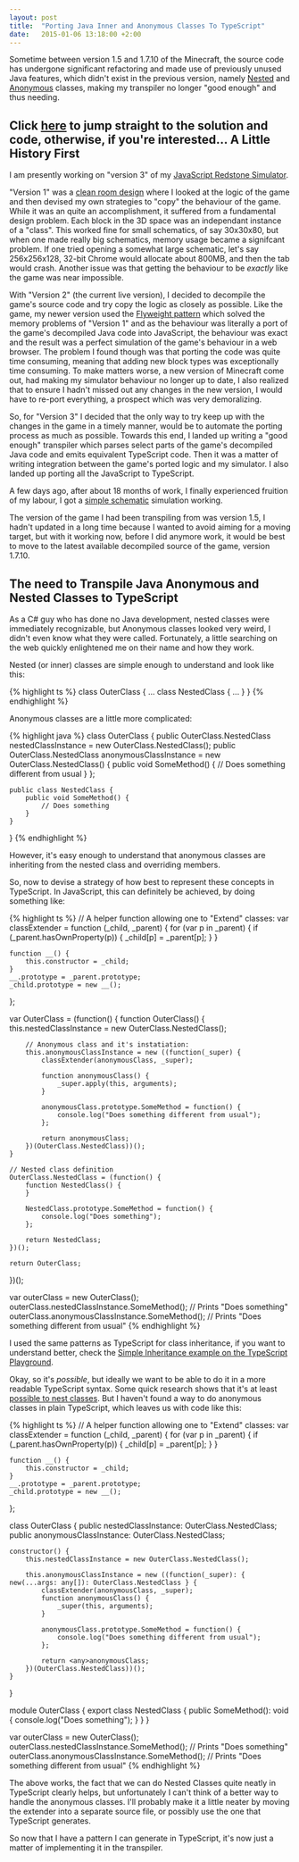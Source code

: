 ```yaml
---
layout: post
title:  "Porting Java Inner and Anonymous Classes To TypeScript"
date:   2015-01-06 13:18:00 +2:00
---
```

Sometime between version 1.5 and 1.7.10 of the Minecraft, the source code has undergone significant refactoring and made use of previously unused Java features, which didn't exist in the previous version, namely [Nested](http://docs.oracle.com/javase/tutorial/java/javaOO/nested.html) and [Anonymous](http://docs.oracle.com/javase/tutorial/java/javaOO/anonymousclasses.html) classes, making my transpiler no longer "good enough" and thus needing.

Click [here](#main) to jump straight to the solution and code, otherwise, if you're interested...
A Little History First
---
I am presently working on "version 3" of my [JavaScript Redstone Simulator](http://mordritch.com/mc_rss/).

"Version 1" was a [clean room design](http://en.wikipedia.org/wiki/Clean_room_design) where I looked at the logic of the game and then devised my own strategies to "copy" the behaviour of the game. While it was an quite an accomplishment, it suffered from a fundamental design problem. Each block in the 3D space was an independant instance of a "class". This worked fine for small schematics, of say 30x30x80, but when one made really big schematics, memory usage became a signifcant problem. If one tried opening a somewhat large schematic, let's say 256x256x128, 32-bit Chrome would allocate about 800MB, and then the tab would crash. Another issue was that getting the behaviour to be *exactly* like the game was near impossible.

With "Version 2" (the current live version), I decided to decompile the game's source code and try copy the logic as closely as possible. Like the game, my newer version used the [Flyweight pattern](http://en.wikipedia.org/wiki/Flyweight_pattern) which solved the memory problems of "Version 1" and as the behaviour was literally a port of the game's decompiled Java code into JavaScript, the behaviour was exact and the result was a perfect simulation of the game's behaviour in a web browser. The problem I found though was that porting the code was quite time consuming, meaning that adding new block types was exceptionally time consuming. To make matters worse, a new version of Minecraft come out, had making my simulator behaviour no longer up to date, I also realized that to ensure I hadn't missed out any changes in the new version, I would have to re-port everything, a prospect which was very demoralizing.

So, for "Version 3" I decided that the only way to try keep up with the changes in the game in a timely manner, would be to automate the porting process as much as possible. Towards this end, I landed up writing a "good enough" transpiler which parses select parts of the game's decompiled Java code and emits equivalent TypeScript code. Then it was a matter of writing integration between the game's ported logic and my simulator. I also landed up porting all the JavaScript to TypeScript.

A few days ago, after about 18 months of work, I finally experienced fruition of my labour, I got a [simple schematic](http://mordritch.com/mc_rss/1001) simulation working.

The version of the game I had been transpiling from was version 1.5, I hadn't updated in a long time because I wanted to avoid aiming for a moving target, but with it working now, before I did anymore work, it would be best to move to the latest available decompiled source of the game, version 1.7.10.

<a name="main"></a>The need to Transpile Java Anonymous and Nested Classes to TypeScript
---

As a C# guy who has done no Java development, nested classes were immediately recognizable, but Anonymous classes looked very weird, I didn't even know what they were called. Fortunately, a little searching on the web quickly enlightened me on their name and how they work.

Nested (or inner) classes are simple enough to understand and look like this:

{% highlight ts %}
class OuterClass {
	...
	class NestedClass {
		...
	}
}
{% endhighlight %}

Anonymous classes are a little more complicated:

{% highlight java %}
class OuterClass {
	public OuterClass.NestedClass nestedClassInstance = new OuterClass.NestedClass();
	public OuterClass.NestedClass anonymousClassInstance = new OuterClass.NestedClass() {
		public void SomeMethod() {
			// Does something different from usual
		}
	};
	
	public class NestedClass {
		public void SomeMethod() {
			// Does something
		}
	}
}
{% endhighlight %}

However, it's easy enough to understand that anonymous classes are inheriting from the nested class and overriding members.

So, now to devise a strategy of how best to represent these concepts in TypeScript. In JavaScript, this can definitely be achieved, by doing something like:

{% highlight ts %}
// A helper function allowing one to "Extend" classes:
var classExtender = function (_child, _parent) {
	for (var p in _parent) {
		if (_parent.hasOwnProperty(p)) {
			_child[p] = _parent[p];
		}
	}
	
	function __() {
		this.constructor = _child;
	}
	__.prototype = _parent.prototype;
	_child.prototype = new __();
};

var OuterClass = (function() {
	function OuterClass() {
		this.nestedClassInstance = new OuterClass.NestedClass();
		
		// Anonymous class and it's instatiation:
		this.anonymousClassInstance = new ((function(_super) {
			classExtender(anonymousClass, _super);
			
			function anonymousClass() {
				_super.apply(this, arguments);
			}
			
			anonymousClass.prototype.SomeMethod = function() {
				console.log("Does something different from usual");
			};
			
			return anonymousClass;
		})(OuterClass.NestedClass))();
	}
	
	// Nested class definition
	OuterClass.NestedClass = (function() {
		function NestedClass() {
		}
		
		NestedClass.prototype.SomeMethod = function() {
			console.log("Does something");
		};
		
		return NestedClass;
	})();
	
	return OuterClass;
})();

var outerClass = new OuterClass();
outerClass.nestedClassInstance.SomeMethod(); // Prints "Does something"
outerClass.anonymousClassInstance.SomeMethod(); // Prints "Does something different from usual"
{% endhighlight %}

I used the same patterns as TypeScript for class inheritance, if you want to understand better, check the [Simple Inheritance example on the TypeScript Playground](http://www.typescriptlang.org/Playground#src=class%20Animal%20%7B%0A%20%20%20%20constructor(public%20name%3A%20string)%20%7B%20%7D%0A%20%20%20%20move(meters%3A%20number)%20%7B%0A%20%20%20%20%20%20%20%20alert(this.name%20%2B%20%22%20moved%20%22%20%2B%20meters%20%2B%20%22m.%22)%3B%0A%20%20%20%20%7D%0A%7D%0A%0Aclass%20Snake%20extends%20Animal%20%7B%0A%20%20%20%20constructor(name%3A%20string)%20%7B%20super(name)%3B%20%7D%0A%20%20%20%20move()%20%7B%0A%20%20%20%20%20%20%20%20alert(%22Slithering...%22)%3B%0A%20%20%20%20%20%20%20%20super.move(5)%3B%0A%20%20%20%20%7D%0A%7D%0A%0Aclass%20Horse%20extends%20Animal%20%7B%0A%20%20%20%20constructor(name%3A%20string)%20%7B%20super(name)%3B%20%7D%0A%20%20%20%20move()%20%7B%0A%20%20%20%20%20%20%20%20alert(%22Galloping...%22)%3B%0A%20%20%20%20%20%20%20%20super.move(45)%3B%0A%20%20%20%20%7D%0A%7D%0A%0Avar%20sam%20%3D%20new%20Snake(%22Sammy%20the%20Python%22)%3B%0Avar%20tom%3A%20Animal%20%3D%20new%20Horse(%22Tommy%20the%20Palomino%22)%3B%0A%0Asam.move()%3B%0Atom.move(34)%3B%0A).

Okay, so it's *possible*, but ideally we want to be able to do it in a more readable TypeScript syntax. Some quick research shows that it's at least [possible to nest classes](http://stackoverflow.com/a/21920276/706555). But I haven't found a way to do anonymous classes in plain TypeScript, which leaves us with code like this:

{% highlight ts %}
// A helper function allowing one to "Extend" classes:
var classExtender = function (_child, _parent) {
	for (var p in _parent) {
		if (_parent.hasOwnProperty(p)) {
			_child[p] = _parent[p];
		}
	}
	
	function __() {
		this.constructor = _child;
	}
	__.prototype = _parent.prototype;
	_child.prototype = new __();
};

class OuterClass {
	public nestedClassInstance: OuterClass.NestedClass;
	public anonymousClassInstance: OuterClass.NestedClass;
	
	constructor() {
		this.nestedClassInstance = new OuterClass.NestedClass();
		
		this.anonymousClassInstance = new ((function(_super): { new(...args: any[]): OuterClass.NestedClass } {
			classExtender(anonymousClass, _super);
			function anonymousClass() {
				_super(this, arguments);
			}
			
			anonymousClass.prototype.SomeMethod = function() {
				console.log("Does something different from usual");
			};
			
			return <any>anonymousClass;
		})(OuterClass.NestedClass))();
	}
}

module OuterClass {
	export class NestedClass {
		public SomeMethod(): void {
			console.log("Does something");
		}
	}
}

var outerClass = new OuterClass();
outerClass.nestedClassInstance.SomeMethod(); // Prints "Does something"
outerClass.anonymousClassInstance.SomeMethod(); // Prints "Does something different from usual"
{% endhighlight %}

The above works, the fact that we can do Nested Classes quite neatly in TypeScript clearly helps, but unfortunately I can't think of a better way to handle the anonymous classes. I'll probably make it a little neater by moving the extender into a separate source file, or possibly use the one that TypeScript generates.

So now that I have a pattern I can generate in TypeScript, it's now just a matter of implementing it in the transpiler.